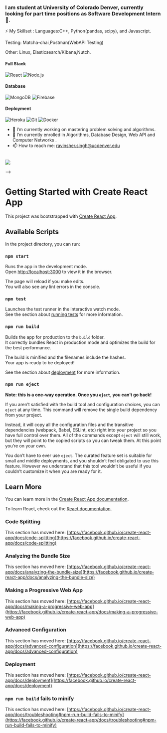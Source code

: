 
### I am student at University of Colorado Denver, currently looking for part time positions as Software Development Intern 👋.
⚡ My Skillset :
   Languages:C++, Python(pandas, scipy), and Javascript.
      
   Testing: Matcha-chai,Postman(WebAPI Testing)
      
   Other: Linux, Elasticsearch/Kibana,Nutch.
       
#### Full Stack
  ![React](https://img.shields.io/badge/-React-222?&logo=React)
![Node.js](https://img.shields.io/badge/-Node.js-222?&logo=node.js)
#### Database
![MongoDB](https://img.shields.io/badge/-MongoDB-222?&logo=mongodb&logoColor=4db33d)
![Firebase](https://img.shields.io/badge/-Firebase-222?&logo=firebase&logoColor=FFCB2B)
#### Deployment
![Heroku](https://img.shields.io/badge/-Heroku-222?&logo=heroku&logoColor=645FA1)
![Git](https://img.shields.io/badge/-Git-222?&logo=git&logoColor=E94D2E)
![Docker](https://img.shields.io/badge/-Docker-222?&logo=docker&logoColor=0DB7ED)


- 🔭 I’m currently working on mastering problem solving and algorithms.
- 🌱 I’m currently enrolled in Algorithms, Database Design, Web API and Computer Networks .
- 📫 How to reach me: ravinsher.singh@ucdenver.edu

<br />

       
 <img src= "https://github-readme-stats.vercel.app/api?username=ravishersingh2&&show_icons=true&title_color=ffffff&icon_color=bb2acf&text_color=daf7dc&bg_color=151515">
     
-->


# Getting Started with Create React App

This project was bootstrapped with [Create React App](https://github.com/facebook/create-react-app).

## Available Scripts

In the project directory, you can run:

### `npm start`

Runs the app in the development mode.\
Open [http://localhost:3000](http://localhost:3000) to view it in the browser.

The page will reload if you make edits.\
You will also see any lint errors in the console.

### `npm test`

Launches the test runner in the interactive watch mode.\
See the section about [running tests](https://facebook.github.io/create-react-app/docs/running-tests) for more information.

### `npm run build`

Builds the app for production to the `build` folder.\
It correctly bundles React in production mode and optimizes the build for the best performance.

The build is minified and the filenames include the hashes.\
Your app is ready to be deployed!

See the section about [deployment](https://facebook.github.io/create-react-app/docs/deployment) for more information.

### `npm run eject`

**Note: this is a one-way operation. Once you `eject`, you can’t go back!**

If you aren’t satisfied with the build tool and configuration choices, you can `eject` at any time. This command will remove the single build dependency from your project.

Instead, it will copy all the configuration files and the transitive dependencies (webpack, Babel, ESLint, etc) right into your project so you have full control over them. All of the commands except `eject` will still work, but they will point to the copied scripts so you can tweak them. At this point you’re on your own.

You don’t have to ever use `eject`. The curated feature set is suitable for small and middle deployments, and you shouldn’t feel obligated to use this feature. However we understand that this tool wouldn’t be useful if you couldn’t customize it when you are ready for it.

## Learn More

You can learn more in the [Create React App documentation](https://facebook.github.io/create-react-app/docs/getting-started).

To learn React, check out the [React documentation](https://reactjs.org/).

### Code Splitting

This section has moved here: [https://facebook.github.io/create-react-app/docs/code-splitting](https://facebook.github.io/create-react-app/docs/code-splitting)

### Analyzing the Bundle Size

This section has moved here: [https://facebook.github.io/create-react-app/docs/analyzing-the-bundle-size](https://facebook.github.io/create-react-app/docs/analyzing-the-bundle-size)

### Making a Progressive Web App

This section has moved here: [https://facebook.github.io/create-react-app/docs/making-a-progressive-web-app](https://facebook.github.io/create-react-app/docs/making-a-progressive-web-app)

### Advanced Configuration

This section has moved here: [https://facebook.github.io/create-react-app/docs/advanced-configuration](https://facebook.github.io/create-react-app/docs/advanced-configuration)

### Deployment

This section has moved here: [https://facebook.github.io/create-react-app/docs/deployment](https://facebook.github.io/create-react-app/docs/deployment)

### `npm run build` fails to minify

This section has moved here: [https://facebook.github.io/create-react-app/docs/troubleshooting#npm-run-build-fails-to-minify](https://facebook.github.io/create-react-app/docs/troubleshooting#npm-run-build-fails-to-minify)
